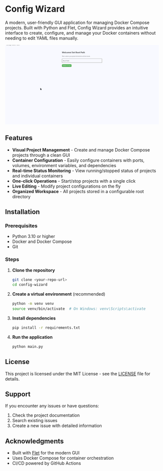 # Config Wizard

A modern, user-friendly GUI application for managing Docker Compose projects. Built with Python and Flet, Config Wizard provides an intuitive interface to create, configure, and manage your Docker containers without needing to edit YAML files manually.

![Config Wizard Demo](./assets/config-wizard.gif)

## Features

- **Visual Project Management** - Create and manage Docker Compose projects through a clean GUI
- **Container Configuration** - Easily configure containers with ports, volumes, environment variables, and dependencies
- **Real-time Status Monitoring** - View running/stopped status of projects and individual containers
- **One-click Operations** - Start/stop projects with a single click
- **Live Editing** - Modify project configurations on the fly
- **Organized Workspace** - All projects stored in a configurable root directory

## Installation

### Prerequisites

- Python 3.10 or higher
- Docker and Docker Compose
- Git

### Steps

1. **Clone the repository**
   ```bash
   git clone <your-repo-url>
   cd config-wizard
   ```

2. **Create a virtual environment** (recommended)
   ```bash
   python -m venv venv
   source venv/bin/activate  # On Windows: venv\Scripts\activate
   ```

3. **Install dependencies**
   ```bash
   pip install -r requirements.txt
   ```

4. **Run the application**
   ```bash
   python main.py
   ```

## License

This project is licensed under the MIT License - see the [LICENSE](LICENSE) file for details.

## Support

If you encounter any issues or have questions:

1. Check the project documentation
2. Search existing issues
3. Create a new issue with detailed information

## Acknowledgments

- Built with [Flet](https://flet.dev/) for the modern GUI
- Uses Docker Compose for container orchestration
- CI/CD powered by GitHub Actions